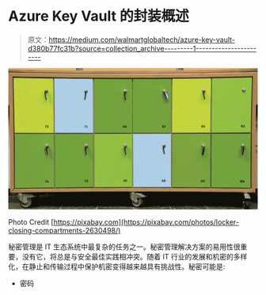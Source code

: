 # Azure Key Vault 的封装概述

> 原文：<https://medium.com/walmartglobaltech/azure-key-vault-d380b77fc31b?source=collection_archive---------1----------------------->

![](img/4e8aa1fb97e8a38237e64f79a2ff09a3.png)

Photo Credit [https://pixabay.com](https://pixabay.com/photos/locker-closing-compartments-2630498/)

秘密管理是 IT 生态系统中最复杂的任务之一。秘密管理解决方案的易用性很重要，没有它，将总是与安全最佳实践相冲突。随着 IT 行业的发展和机密的多样化，在静止和传输过程中保护机密变得越来越具有挑战性。秘密可能是:

*   密码